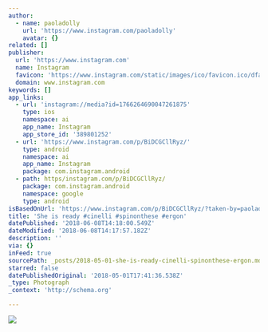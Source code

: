 ```yaml
---
author:
  - name: paoladolly
    url: 'https://www.instagram.com/paoladolly'
    avatar: {}
related: []
publisher:
  url: 'https://www.instagram.com'
  name: Instagram
  favicon: 'https://www.instagram.com/static/images/ico/favicon.ico/dfa85bb1fd63.ico'
  domain: www.instagram.com
keywords: []
app_links:
  - url: 'instagram://media?id=1766264690047261875'
    type: ios
    namespace: ai
    app_name: Instagram
    app_store_id: '389801252'
  - url: 'https://www.instagram.com/p/BiDCGCllRyz/'
    type: android
    namespace: ai
    app_name: Instagram
    package: com.instagram.android
  - path: https/instagram.com/p/BiDCGCllRyz/
    package: com.instagram.android
    namespace: google
    type: android
isBasedOnUrl: 'https://www.instagram.com/p/BiDCGCllRyz/?taken-by=paoladolly'
title: 'She is ready #cinelli #spinonthese #ergon'
datePublished: '2018-06-08T14:18:00.549Z'
dateModified: '2018-06-08T14:17:57.182Z'
description: ''
via: {}
inFeed: true
sourcePath: _posts/2018-05-01-she-is-ready-cinelli-spinonthese-ergon.md
starred: false
datePublishedOriginal: '2018-05-01T17:41:36.538Z'
_type: Photograph
_context: 'http://schema.org'

---
```

![](https://imgflo.herokuapp.com/graph/2b2431f8e7ba7b0/fd9b62cd15ae0fc5f10281e53d90105f/croprotate.jpg?cropheight=730&cropwidth=1080&degrees=0&input=https%3A%2F%2Fscontent-iad3-1.cdninstagram.com%2Fvp%2Fcfde4903c1b237362ea35a2c771284b7%2F5B9D7F71%2Ft51.2885-15%2Fe35%2F30911963_1566094853489120_9154449554194563072_n.jpg&x=0&y=176)
